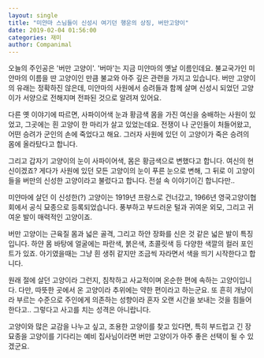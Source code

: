 ```yaml
---
layout: single
title: "미얀마 스님들이 신성시 여기던 행운의 상징, 버만고양이"
date: 2019-02-04 01:56:00
categories: 재미
author: Companimal
---
```


오늘의 주인공은 '버만 고양이'. '버마'는 지금 미얀마의 옛날 이름인데요. 불교국가인 미얀마의 이름을 딴 고양이인 만큼 불교와 아주 깊은 관련을 가지고 있습니다. 버만 고양이의 유래는 정확하진 않은데, 미얀마의 사원에서 승려들과 함께 살며 신성시 되었던 고양이가 서양으로 전해지며 전파된 것으로 알려져 있어요.

다른 옛 이야기에 따르면, 사파이어색 눈과 황금색 몸을 가진 여신을 숭배하는 사원이 있었고, 그곳에는 흰 고양이 한 마리가 살고 있었는데요. 전쟁이 나 군인들이 처들어왔고, 어떤 승려가 군인의 손에 죽었다고 해요. 그러자 사원에 있던 이 고양이가 죽은 승려의 몸에 올라탔다고 합니다.

그리고 갑자기 고양이의 눈이 사파이어색, 몸은 황금색으로 변했다고 합니다. 여신의 현신이겠죠? 게다가 사원에 있던 모든 고양이의 눈이 푸른 눈으로 변해, 그 뒤로 이 고양이들을 버만의 신성한 고양이라고 불렀다고 합니다. 전설 속 이야기이긴 합니다만..

미얀마에 살던 이 신성한(?) 고양이는 1919년 프랑스로 건너갔고, 1966년 영국고양이협회에서 공식 묘종으로 등록되었습니다. 풍부하고 부드러운 털과 귀여운 외모, 그리고 귀여운 발이 매력적인 고양이죠.

버만 고양이는 근육질 몸과 넓은 골격, 그리고 하얀 장화를 신은 것 같은 넓은 발이 특징입니다. 하얀 몸 바탕에 얼굴에는 파란색, 붉은색, 초콜릿색 등 다양한 색깔의 컬러 포인트가 있죠. 아기였을때는 그냥 흰 생쥐 같지만 조금씩 자라면서 색을 띄기 시작한다고 합니다.

원래 절에 살던 고양이라 그런지, 침착하고 사교적이며 온순한 편에 속하는 고양이입니다. 다만, 따뜻한 곳에서 온 고양이라 추위에는 약한 편이라고 하는군요. 또 흔히 개냥이라 부르는 수준으로 주인에게 의존하는 성향이라 혼자 오랜 시간을 보내는 것을 힘들어 한다고.. 그렇다고 사고를 치는 성격은 아니랍니다.

고양이와 많은 교감을 나누고 싶고, 조용한 고양이를 찾고 있다면, 특히 부드럽고 긴 장묘종을 고양이를 기다리는 예비 집사님이라면 버만 고양이가 아주 좋은 선택이 될 수 있겠군요.
